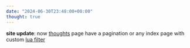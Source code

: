 ```yaml
---
date: "2024-06-30T23:48:00+00:00"
thought: true
---
```


**site update**: now [thoughts](https://maw.sh/thoughts) page have a pagination
or any index page with custom [lua filter](https://github.com/22mahmoud/maw.sh/blob/master/filters/pagination.lua)

